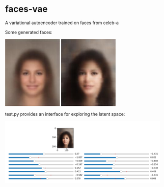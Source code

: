 # faces-vae

A variational autoencoder trained on faces from celeb-a

Some generated faces:

![image](https://github.com/dmpribak/faces-vae/blob/1831795373bb949aacd230831909a03c0659b374/generated.jpg)
![image](https://github.com/dmpribak/faces-vae/blob/8737faf0999ea7ccd470581437149db8dfbbfd20/reconstructed.jpg)

test.py provides an interface for exploring the latent space:

![image](https://github.com/dmpribak/faces-vae/blob/c18f2d376fcb9331ad4b7402dea6478c52467025/latent_explorer.png)
